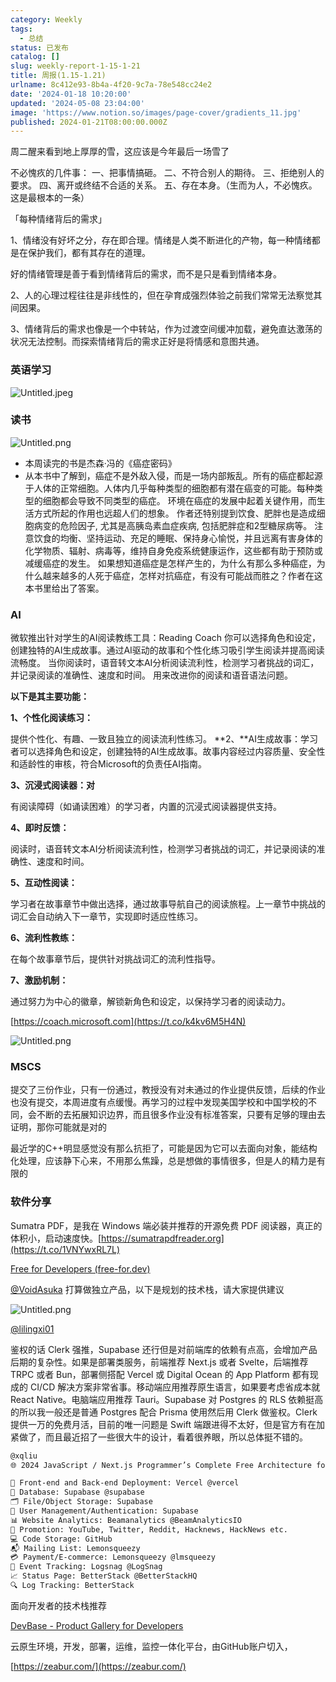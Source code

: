 ```yaml
---
category: Weekly
tags:
  - 总结
status: 已发布
catalog: []
slug: weekly-report-1-15-1-21
title: 周报(1.15-1.21)
urlname: 8c412e93-8b4a-4f20-9c7a-78e548cc24e2
date: '2024-01-18 10:20:00'
updated: '2024-05-08 23:04:00'
image: 'https://www.notion.so/images/page-cover/gradients_11.jpg'
published: 2024-01-21T08:00:00.000Z
---
```


周二醒来看到地上厚厚的雪，这应该是今年最后一场雪了


不必愧疚的几件事：
一、把事情搞砸。
二、不符合别人的期待。
三、拒绝别人的要求。
四、离开或终结不合适的关系。
五、存在本身。（生而为人，不必愧疚。这是最根本的一条）


「每种情绪背后的需求」


1、情绪没有好坏之分，存在即合理。情绪是人类不断进化的产物，每一种情绪都是在保护我们，都有其存在的道理。


好的情绪管理是善于看到情绪背后的需求，而不是只是看到情绪本身。


2、人的心理过程往往是非线性的，但在孕育成强烈体验之前我们常常无法察觉其间因果。


3、情绪背后的需求也像是一个中转站，作为过渡空间缓冲加载，避免直达激荡的状况无法控制。而探索情绪背后的需求正好是将情感和意图共通。


### 英语学习


![Untitled.jpeg](https://prod-files-secure.s3.us-west-2.amazonaws.com/5d24fe63-e567-4804-86f9-9fdc62e13082/faec46dc-9da5-4799-b905-c316418f1168/Untitled.jpeg?X-Amz-Algorithm=AWS4-HMAC-SHA256&X-Amz-Content-Sha256=UNSIGNED-PAYLOAD&X-Amz-Credential=ASIAZI2LB466YCD2QPG4%2F20250220%2Fus-west-2%2Fs3%2Faws4_request&X-Amz-Date=20250220T053723Z&X-Amz-Expires=3600&X-Amz-Security-Token=IQoJb3JpZ2luX2VjEI7%2F%2F%2F%2F%2F%2F%2F%2F%2F%2FwEaCXVzLXdlc3QtMiJHMEUCICuqi1leZ6%2BaARAsPp5wOBh0FHvhqpkhJwG%2Bq%2Fwl%2Bf21AiEA8YW%2BD%2FcKXk9pfrmGUywek%2B8mFbtKf7k8rFjh%2B5irN6AqiAQIt%2F%2F%2F%2F%2F%2F%2F%2F%2F%2F%2FARAAGgw2Mzc0MjMxODM4MDUiDF0IKg1ypON9Ps5DUCrcA79r84ECLioT8qj%2B4%2B6kefgjB%2Bh4BJpZFFR4GoaF%2BpU%2BVvhzBcPc14K0Rralw5LruTrj8r0Hh0gfrItvQegKw6qP%2FlnzGMZDagLY5t49ADDd2iX6bG9wT5VHqsfsKbLznki5D5JG8wMRtB7cYdRPzgfsNHufXTzAh97uoO6MWPWEDnlrSa5v%2BL9HUtWF110WptQ8RVnp2%2BCA4FWDt7pe5iHjZBQeMN1z2FQgCo3PSWjMFjngOAE5cpVHX3l4SDGwTsOQdvxoxeblx85wrR45OeW6y6%2BIwIBaLcNiOteK1S9ht8bEuErK%2BSzqCNJUiwzz0X9kN7%2FMaWULSm%2FVclyYQBe03ZHCLFP9ARJBz41tJoKSucJIDuMmUSlSR7wF8Ea6oCTo2IDJ41milMaopp8N3wDC4skw2EfFJ1JO43ULaVtrthV2dqrwXDrgLNye8jmH3vaqvejgB72JbGeFkreKwr9HR7YhIk2vq171IeAZO6U87pfNTceG6R6KYAdTKIxm16slSAFB4eeqAX%2Fps2QqjFpAk4y2%2FOSG7pXeY3kryLhg93TuTEc%2BXfL%2Bg3wRXwvF%2FI%2F0CCvRvTTJy%2FIjc8vblcsj247qKiMcikaIdEbrEJDj3PtfrtPv6IeowSiQMLr82r0GOqUBtuw206ouHdI8MDFvWWe7OuokH1qVX1GLGtJWwBoCGOgitgNtPSUSsMYFC%2BXcQ7ihxB3pQiRPC8TXoE0lcjwEOkUSjwUx%2BVUXdbkIiz3OmUY1zY6z33q8aa2fgkByMs6Kiki1EzpPf2kxOI8ltgS8vuiRzgS9Y95rIWkuTB%2BCcBqHu8hFv8s8DrNXlg%2FWOvHGO8g13LFKLXqZN63igQr9nQY6viQ4&X-Amz-Signature=bfdbfd3c49abe4a8b30ae128ef6038d3cda34f6efc6e73f7a6156d32e75b2f9c&X-Amz-SignedHeaders=host&x-id=GetObject)


### 读书


![Untitled.png](https://prod-files-secure.s3.us-west-2.amazonaws.com/5d24fe63-e567-4804-86f9-9fdc62e13082/08aff459-da99-4ed5-87c6-1f4c95b62ac3/Untitled.png?X-Amz-Algorithm=AWS4-HMAC-SHA256&X-Amz-Content-Sha256=UNSIGNED-PAYLOAD&X-Amz-Credential=ASIAZI2LB466YCD2QPG4%2F20250220%2Fus-west-2%2Fs3%2Faws4_request&X-Amz-Date=20250220T053723Z&X-Amz-Expires=3600&X-Amz-Security-Token=IQoJb3JpZ2luX2VjEI7%2F%2F%2F%2F%2F%2F%2F%2F%2F%2FwEaCXVzLXdlc3QtMiJHMEUCICuqi1leZ6%2BaARAsPp5wOBh0FHvhqpkhJwG%2Bq%2Fwl%2Bf21AiEA8YW%2BD%2FcKXk9pfrmGUywek%2B8mFbtKf7k8rFjh%2B5irN6AqiAQIt%2F%2F%2F%2F%2F%2F%2F%2F%2F%2F%2FARAAGgw2Mzc0MjMxODM4MDUiDF0IKg1ypON9Ps5DUCrcA79r84ECLioT8qj%2B4%2B6kefgjB%2Bh4BJpZFFR4GoaF%2BpU%2BVvhzBcPc14K0Rralw5LruTrj8r0Hh0gfrItvQegKw6qP%2FlnzGMZDagLY5t49ADDd2iX6bG9wT5VHqsfsKbLznki5D5JG8wMRtB7cYdRPzgfsNHufXTzAh97uoO6MWPWEDnlrSa5v%2BL9HUtWF110WptQ8RVnp2%2BCA4FWDt7pe5iHjZBQeMN1z2FQgCo3PSWjMFjngOAE5cpVHX3l4SDGwTsOQdvxoxeblx85wrR45OeW6y6%2BIwIBaLcNiOteK1S9ht8bEuErK%2BSzqCNJUiwzz0X9kN7%2FMaWULSm%2FVclyYQBe03ZHCLFP9ARJBz41tJoKSucJIDuMmUSlSR7wF8Ea6oCTo2IDJ41milMaopp8N3wDC4skw2EfFJ1JO43ULaVtrthV2dqrwXDrgLNye8jmH3vaqvejgB72JbGeFkreKwr9HR7YhIk2vq171IeAZO6U87pfNTceG6R6KYAdTKIxm16slSAFB4eeqAX%2Fps2QqjFpAk4y2%2FOSG7pXeY3kryLhg93TuTEc%2BXfL%2Bg3wRXwvF%2FI%2F0CCvRvTTJy%2FIjc8vblcsj247qKiMcikaIdEbrEJDj3PtfrtPv6IeowSiQMLr82r0GOqUBtuw206ouHdI8MDFvWWe7OuokH1qVX1GLGtJWwBoCGOgitgNtPSUSsMYFC%2BXcQ7ihxB3pQiRPC8TXoE0lcjwEOkUSjwUx%2BVUXdbkIiz3OmUY1zY6z33q8aa2fgkByMs6Kiki1EzpPf2kxOI8ltgS8vuiRzgS9Y95rIWkuTB%2BCcBqHu8hFv8s8DrNXlg%2FWOvHGO8g13LFKLXqZN63igQr9nQY6viQ4&X-Amz-Signature=94364095abffebbfaadd4b3b8327dd7675570f462d9def428737e88cba2b64ec&X-Amz-SignedHeaders=host&x-id=GetObject)

- 本周读完的书是杰森·冯的《癌症密码》
- 从本书中了解到，癌症不是外敌入侵，而是一场内部叛乱。所有的癌症都起源于人体的正常细胞。人体内几乎每种类型的细胞都有潜在癌变的可能。每种类型的细胞都会导致不同类型的癌症。
环境在癌症的发展中起着关键作用，而生活方式所起的作用也远超人们的想象。
作者还特别提到饮食、肥胖也是造成细胞病变的危险因子, 尤其是高胰岛素血症疾病, 包括肥胖症和2型糖尿病等。
注意饮食的均衡、坚持运动、充足的睡眠、保持身心愉悦，并且远离有害身体的化学物质、辐射、病毒等，维持自身免疫系统健康运作，这些都有助于预防或减缓癌症的发生。
如果想知道癌症是怎样产生的，为什么有那么多种癌症，为什么越来越多的人死于癌症，怎样对抗癌症，有没有可能战而胜之？作者在这本书里给出了答案。

### AI


微软推出针对学生的AI阅读教练工具：Reading Coach
你可以选择角色和设定，创建独特的AI生成故事。通过AI驱动的故事和个性化练习吸引学生阅读并提高阅读流畅度。
当你阅读时，语音转文本AI分析阅读流利性，检测学习者挑战的词汇，并记录阅读的准确性、速度和时间。
用来改进你的阅读和语音语法问题。


**以下是其主要功能：**


**1、个性化阅读练习：**


提供个性化、有趣、一致且独立的阅读流利性练习。
**2、**AI生成故事：学习者可以选择角色和设定，创建独特的AI生成故事。故事内容经过内容质量、安全性和适龄性的审核，符合Microsoft的负责任AI指南。


**3、沉浸式阅读器：对**


有阅读障碍（如诵读困难）的学习者，内置的沉浸式阅读器提供支持。


**4、即时反馈：**


阅读时，语音转文本AI分析阅读流利性，检测学习者挑战的词汇，并记录阅读的准确性、速度和时间。


**5、互动性阅读：**


学习者在故事章节中做出选择，通过故事导航自己的阅读旅程。上一章节中挑战的词汇会自动纳入下一章节，实现即时适应性练习。


**6、流利性教练：**


在每个故事章节后，提供针对挑战词汇的流利性指导。


**7、激励机制：**


通过努力为中心的徽章，解锁新角色和设定，以保持学习者的阅读动力。


[https://coach.microsoft.com](https://t.co/k4kv6M5H4N)


![Untitled.png](https://prod-files-secure.s3.us-west-2.amazonaws.com/5d24fe63-e567-4804-86f9-9fdc62e13082/8f53d036-0cfc-469d-a837-f15107675ae4/Untitled.png?X-Amz-Algorithm=AWS4-HMAC-SHA256&X-Amz-Content-Sha256=UNSIGNED-PAYLOAD&X-Amz-Credential=ASIAZI2LB466YCD2QPG4%2F20250220%2Fus-west-2%2Fs3%2Faws4_request&X-Amz-Date=20250220T053723Z&X-Amz-Expires=3600&X-Amz-Security-Token=IQoJb3JpZ2luX2VjEI7%2F%2F%2F%2F%2F%2F%2F%2F%2F%2FwEaCXVzLXdlc3QtMiJHMEUCICuqi1leZ6%2BaARAsPp5wOBh0FHvhqpkhJwG%2Bq%2Fwl%2Bf21AiEA8YW%2BD%2FcKXk9pfrmGUywek%2B8mFbtKf7k8rFjh%2B5irN6AqiAQIt%2F%2F%2F%2F%2F%2F%2F%2F%2F%2F%2FARAAGgw2Mzc0MjMxODM4MDUiDF0IKg1ypON9Ps5DUCrcA79r84ECLioT8qj%2B4%2B6kefgjB%2Bh4BJpZFFR4GoaF%2BpU%2BVvhzBcPc14K0Rralw5LruTrj8r0Hh0gfrItvQegKw6qP%2FlnzGMZDagLY5t49ADDd2iX6bG9wT5VHqsfsKbLznki5D5JG8wMRtB7cYdRPzgfsNHufXTzAh97uoO6MWPWEDnlrSa5v%2BL9HUtWF110WptQ8RVnp2%2BCA4FWDt7pe5iHjZBQeMN1z2FQgCo3PSWjMFjngOAE5cpVHX3l4SDGwTsOQdvxoxeblx85wrR45OeW6y6%2BIwIBaLcNiOteK1S9ht8bEuErK%2BSzqCNJUiwzz0X9kN7%2FMaWULSm%2FVclyYQBe03ZHCLFP9ARJBz41tJoKSucJIDuMmUSlSR7wF8Ea6oCTo2IDJ41milMaopp8N3wDC4skw2EfFJ1JO43ULaVtrthV2dqrwXDrgLNye8jmH3vaqvejgB72JbGeFkreKwr9HR7YhIk2vq171IeAZO6U87pfNTceG6R6KYAdTKIxm16slSAFB4eeqAX%2Fps2QqjFpAk4y2%2FOSG7pXeY3kryLhg93TuTEc%2BXfL%2Bg3wRXwvF%2FI%2F0CCvRvTTJy%2FIjc8vblcsj247qKiMcikaIdEbrEJDj3PtfrtPv6IeowSiQMLr82r0GOqUBtuw206ouHdI8MDFvWWe7OuokH1qVX1GLGtJWwBoCGOgitgNtPSUSsMYFC%2BXcQ7ihxB3pQiRPC8TXoE0lcjwEOkUSjwUx%2BVUXdbkIiz3OmUY1zY6z33q8aa2fgkByMs6Kiki1EzpPf2kxOI8ltgS8vuiRzgS9Y95rIWkuTB%2BCcBqHu8hFv8s8DrNXlg%2FWOvHGO8g13LFKLXqZN63igQr9nQY6viQ4&X-Amz-Signature=2df620ad471aecafe0dfc8bf70af9f971b80426bbfb1a409ca9025960a7fbf00&X-Amz-SignedHeaders=host&x-id=GetObject)


### MSCS


提交了三份作业，只有一份通过，教授没有对未通过的作业提供反馈，后续的作业也没有提交，本周进度有点缓慢。再学习的过程中发现美国学校和中国学校的不同，会不断的去拓展知识边界，而且很多作业没有标准答案，只要有足够的理由去证明，那你可能就是对的


最近学的C++明显感觉没有那么抗拒了，可能是因为它可以去面向对象，能结构化处理，应该静下心来，不用那么焦躁，总是想做的事情很多，但是人的精力是有限的


### 软件分享


Sumatra PDF，是我在 Windows 端必装并推荐的开源免费 PDF 阅读器，真正的体积小，启动速度快。[https://sumatrapdfreader.org](https://t.co/1VNYwxRL7L)


[Free for Developers (free-for.dev)](https://free-for.dev/#/)


[@VoidAsuka](https://twitter.com/VoidAsuka) 打算做独立产品，以下是规划的技术栈，请大家提供建议


![Untitled.png](https://prod-files-secure.s3.us-west-2.amazonaws.com/5d24fe63-e567-4804-86f9-9fdc62e13082/93561a3c-b2bc-4a43-bbc5-67e3f740ed5e/Untitled.png?X-Amz-Algorithm=AWS4-HMAC-SHA256&X-Amz-Content-Sha256=UNSIGNED-PAYLOAD&X-Amz-Credential=ASIAZI2LB466YCD2QPG4%2F20250220%2Fus-west-2%2Fs3%2Faws4_request&X-Amz-Date=20250220T053723Z&X-Amz-Expires=3600&X-Amz-Security-Token=IQoJb3JpZ2luX2VjEI7%2F%2F%2F%2F%2F%2F%2F%2F%2F%2FwEaCXVzLXdlc3QtMiJHMEUCICuqi1leZ6%2BaARAsPp5wOBh0FHvhqpkhJwG%2Bq%2Fwl%2Bf21AiEA8YW%2BD%2FcKXk9pfrmGUywek%2B8mFbtKf7k8rFjh%2B5irN6AqiAQIt%2F%2F%2F%2F%2F%2F%2F%2F%2F%2F%2FARAAGgw2Mzc0MjMxODM4MDUiDF0IKg1ypON9Ps5DUCrcA79r84ECLioT8qj%2B4%2B6kefgjB%2Bh4BJpZFFR4GoaF%2BpU%2BVvhzBcPc14K0Rralw5LruTrj8r0Hh0gfrItvQegKw6qP%2FlnzGMZDagLY5t49ADDd2iX6bG9wT5VHqsfsKbLznki5D5JG8wMRtB7cYdRPzgfsNHufXTzAh97uoO6MWPWEDnlrSa5v%2BL9HUtWF110WptQ8RVnp2%2BCA4FWDt7pe5iHjZBQeMN1z2FQgCo3PSWjMFjngOAE5cpVHX3l4SDGwTsOQdvxoxeblx85wrR45OeW6y6%2BIwIBaLcNiOteK1S9ht8bEuErK%2BSzqCNJUiwzz0X9kN7%2FMaWULSm%2FVclyYQBe03ZHCLFP9ARJBz41tJoKSucJIDuMmUSlSR7wF8Ea6oCTo2IDJ41milMaopp8N3wDC4skw2EfFJ1JO43ULaVtrthV2dqrwXDrgLNye8jmH3vaqvejgB72JbGeFkreKwr9HR7YhIk2vq171IeAZO6U87pfNTceG6R6KYAdTKIxm16slSAFB4eeqAX%2Fps2QqjFpAk4y2%2FOSG7pXeY3kryLhg93TuTEc%2BXfL%2Bg3wRXwvF%2FI%2F0CCvRvTTJy%2FIjc8vblcsj247qKiMcikaIdEbrEJDj3PtfrtPv6IeowSiQMLr82r0GOqUBtuw206ouHdI8MDFvWWe7OuokH1qVX1GLGtJWwBoCGOgitgNtPSUSsMYFC%2BXcQ7ihxB3pQiRPC8TXoE0lcjwEOkUSjwUx%2BVUXdbkIiz3OmUY1zY6z33q8aa2fgkByMs6Kiki1EzpPf2kxOI8ltgS8vuiRzgS9Y95rIWkuTB%2BCcBqHu8hFv8s8DrNXlg%2FWOvHGO8g13LFKLXqZN63igQr9nQY6viQ4&X-Amz-Signature=d52c62f293de570fe809f97466b0dab7fc575fd619af2c843dfc43fbee08b30a&X-Amz-SignedHeaders=host&x-id=GetObject)


[@lilingxi01](https://twitter.com/lilingxi01)


鉴权的话 Clerk 强推，Supabase 还行但是对前端库的依赖有点高，会增加产品后期的复杂性。如果是部署类服务，前端推荐 Next.js 或者 Svelte，后端推荐 TRPC 或者 Bun，部署侧搭配 Vercel 或 Digital Ocean 的 App Platform 都有现成的 CI/CD 解决方案非常省事。移动端应用推荐原生语言，如果要考虑省成本就 React Native。电脑端应用推荐 Tauri。Supabase 对 Postgres 的 RLS 依赖挺高的所以我一般还是普通 Postgres 配合 Prisma 使用然后用 Clerk 做鉴权。Clerk 提供一万的免费月活，目前的唯一问题是 Swift 端跟进得不太好，但是官方有在加紧做了，而且最近招了一些很大牛的设计，看着很养眼，所以总体挺不错的。


```markdown
@xqliu
🌐 2024 JavaScript / Next.js Programmer’s Complete Free Architecture for solo entrepreneur:

🔧 Front-end and Back-end Deployment: Vercel @vercel
💾 Database: Supabase @supabase
🗂️ File/Object Storage: Supabase
👥 User Management/Authentication: Supabase
📊 Website Analytics: Beamanalytics @BeamAnalyticsIO
📣 Promotion: YouTube, Twitter, Reddit, Hacknews, HackNews etc. 
💻 Code Storage: GitHub
📬 Mailing List: Lemonsqueezy
💳 Payment/E-commerce: Lemonsqueezy @lmsqueezy
📌 Event Tracking: Logsnag @LogSnag
📈 Status Page: BetterStack @BetterStackHQ
🔍 Log Tracking: BetterStack
```


面向开发者的技术栈推荐


[DevBase - Product Gallery for Developers](https://devbase.fyi/)


云原生环境，开发，部署，运维，监控一体化平台，由GitHub账户切入，


[https://zeabur.com/](https://zeabur.com/)

